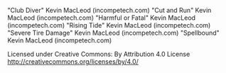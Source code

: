 "Club Diver" Kevin MacLeod (incompetech.com)
"Cut and Run" Kevin MacLeod (incompetech.com)
"Harmful or Fatal" Kevin MacLeod (incompetech.com)
"Rising Tide" Kevin MacLeod (incompetech.com)
"Severe Tire Damage" Kevin MacLeod (incompetech.com)
"Spellbound" Kevin MacLeod (incompetech.com)

Licensed under Creative Commons: By Attribution 4.0 License
http://creativecommons.org/licenses/by/4.0/
